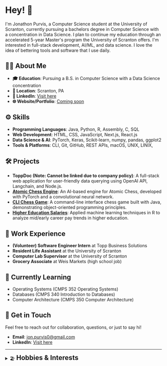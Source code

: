 # Hey! 👋

I'm Jonathon Purvis, a Computer Science student at the University of Scranton, currently pursuing a bachelors degree in Computer Science with a concentration in Data Science. 
I plan to continue my education through an accelerated 5-year Master's program the University of Scranton offers. I'm interested in full-stack development, AI/ML, and data science. I love the idea of bettering tools and software that I use daily.

## 🧑‍💻 About Me

- **🎓 Education**: Pursuing a B.S. in Computer Science with a Data Science concentration
- **📍 Location**: Scranton, PA
- **🔗 LinkedIn**: [Visit here](https://www.linkedin.com/in/jonathon-purvis/)
- **🌐 Website/Portfolio**: [Coming soon](http://my-portfolio-link.com)

## ⚙️ Skills

- **Programming Languages**: Java, Python, R, Assembly, C, SQL
- **Web Development**: HTML, CSS, JavaScript, Next.js, React.js 
- **Data Science & AI**: PyTorch, Keras, Scikit-learn, numpy, pandas, ggplot2
- **Tools & Platforms**: CLI, Git, GitHub, REST APIs, macOS, UNIX, LINIX, 

## 🛠️ Projects

- **ToppDoc (Note: Cannot be linked due to company policy)**: A full-stack web application for user-friendly data querying using OpenAI API, Langchain, and Node.js.
- **[Atomic Chess Engine](https://github.com/Jon-Purvis/Atomic_Chess_Engine)**: An AI-based engine for Atomic Chess, developed with PyTorch and a convolutional neural network.
- **[CLI Chess Game](https://github.com/Jon-Purvis/CLI_Chess)**: A command-line interface chess game built with Java, demonstrating object-oriented programming principles.
- **[Higher Education Salaries](https://github.com/Jon-Purvis/semester_project_purvis)**: Applied machine learning techniques in R to analyze mid/early career pay trends in higher education.


## 💼 Work Experience

- **(Volunteer) Software Engineer Intern** at Topp Business Solutions
- **Resident Life Assistant** at the University of Scranton
- **Computer Lab Supervisor** at the University of Scranton
- **Grocery Associate** at Weis Markets (high school job)

## 🌱 Currently Learning

- Operating Systems (CMPS 352 Operating Systems)
- Databases (CMPS 340 Introduction to Databases)
- Computer Architecture (CMPS 350 Computer Architecture)

## 💬 Get in Touch

Feel free to reach out for collaboration, questions, or just to say hi!

- **Email**: jon.purvis0@gmail.com
- **LinkedIn**: [Visit here](https://www.linkedin.com/in/jonathon-purvis/)

---

<details>
<summary><span style="padding-right: 5px;">🏖️</span><h2 style="display: inline;">Hobbies & Interests</h2></summary>

- **🪴 Productivity:** I enjoy spending some time upfront to create an efficient and enjoyable workflow. (clean setup, i3, neovim, tmux, etc) 
- **⌨️ Mechanical Keyboards:** Custom built keyboards are so underrated ⌨

<details>
<summary><b>🏋️‍♂️ Gym</b></summary>

- Push, Pull, Legs split
- PR's
  - Bench: 225
  - Squat: 365
  - Deadlift: 405
- Leg day = best day

</details>

<details>
<summary><b>🏈 Sports</b></summary>

- Football: Steelers
- Basketball: The 76ers

</details>

<details>
<summary><b>🖥️ Video Games</b></summary>

- **Valorant:** Peak Diamond 1
- **Rocket League:** Peak Champ 2
- **Teamfight Tactics:** Peak Masters
- **Destiny 2:** Peak Ascendant
- **League of Legends:** Peak Gold 1 🥲

</details>

<details>
<summary><b>📺 TV Shows, Movies, Anime</b></summary>

- **Breaking Bad:**
- **Death Note:**
- **Attack On Titan:**
- **Money Heist:**
- **Demon Slayer:** 
- **Stranger Things:**
- **Marvel Movies**
- **Harry Potter**
- **Whiplash**

</details>

</details>
